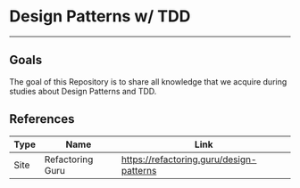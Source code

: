 # Design Patterns w/ TDD

---
## Goals
The goal of this Repository is to share all knowledge that we acquire during studies about Design Patterns and TDD. 

## References
| Type | Name             | Link |
|------|------------------|------|
| Site | Refactoring Guru |   https://refactoring.guru/design-patterns   |